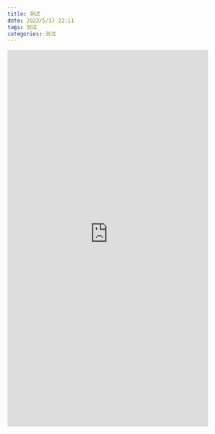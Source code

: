 ```yaml
---
title: 测试
date: 2022/5/17 22:11
tags: 测试
categories: 测试
---
```


 <iframe  
 height=850 
 width=90% 
 src="https://www.aliyundrive.com/"  
 frameborder=0  
 allowfullscreen>
 </iframe>
